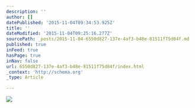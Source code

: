 ```yaml
---
description: ''
author: []
datePublished: '2015-11-04T09:34:53.925Z'
title: ''
dateModified: '2015-11-04T09:25:16.277Z'
sourcePath: _posts/2015-11-04-6550d827-137e-4af3-b48e-81511f75d84f.md
published: true
inFeed: true
hasPage: true
inNav: false
url: 6550d827-137e-4af3-b48e-81511f75d84f/index.html
_context: 'http://schema.org'
_type: Article

---
```

![](https://the-grid-user-content.s3-us-west-2.amazonaws.com/fb9e1e23-1b52-41c2-9443-dcd2c72fe39a.png)